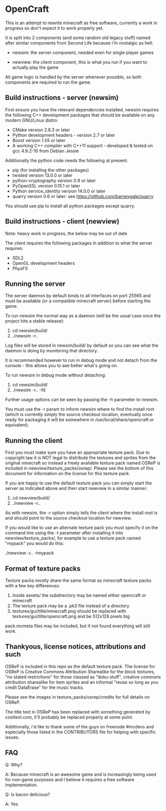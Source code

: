 # OpenCraft

This is an attempt to rewrite minecraft as free software, currently a work in progress so don't expect it to work properly yet.

It is split into 2 components (and some random old legacy stuff) named after similar components from Second Life because i'm nostalgic as hell:

+ newsim: the server component, needed even for single player games

+ newview: the client component, this is what you run if you want to actually play the game

All game logic is handled by the server whenever possible, so both components are required to run the game.

## Build instructions - server (newsim)

First ensure you have the relevant dependencies installed, newsim requires the following C++ development packages that should be available on any modern GNU/Linux distro:

* CMake version 2.8.3 or later
* Python development headers - version 2.7 or later
* Boost version 1.55 or later
* A working C++ compiler with C++11 support - developed & tested on gcc 4.9.2-10 from Debian Jessie

Additionally the python code needs the following at present:

* pip (for installing the other packages)
* twisted version 13.0.0 or later
* python-cryptography version 0.9 or later
* PyOpenSSL version 0.15.1 or later
* Python service_identity version 14.0.0 or later
* quarry version 0.6 or later: see https://github.com/barneygale/quarry

You should use pip to install all python packages except quarry.

## Build instructions - client (newview)

Note: heavy work in progress, the below may be out of date

The client requires the following packages in addition to what the server requires:

* SDL2
* OpenGL development headers
* PhysFS

## Running the server

The server daemon by default binds to all interfaces on port 25565 and must be available (or a compatible minecraft server) before starting the game.

To run newsim the normal way as a daemon (will be the usual case once the project hits a stable release):
1. cd newsim/build/
2. ./newsim -r..

Log files will be stored in newsim/build/ by default so you can see what the daemon is doing by monitoring that directory.

It is recommended however to run in debug mode and not detach from the console - this allows you to see better what's going on.

To run newsim in debug mode without detaching:
1. cd newsim/build/
2. ./newsim -r.. -fd

Further usage options can be seen by passing the -h parameter to newsim.

You must use the -r param to inform newsim where to find the install root (which is currently simply the source checkout location, eventually once ready for packaging it will be somewhere in /usr/local/share/opencraft or equivalent).

## Running the client

First you must make sure you have an appropriate texture pack. Due to copyright law it is NOT legal to distribute the textures and sprites from the original minecraft so instead a freely available texture pack named OSReP is included in newview/texture_packs/osrep/. Please see the bottom of this document for information on the license for this texture pack.

If you are happy to use the default texture pack you can simply start the server as indicated above and then start newview in a similar manner:

1. cd newview/build/
2. ./newview -r..

As with newsim, the -r option simply tells the client where the install root is and should point to the source checkout location for newview.

If you would like to use an alternate texture pack you must specify it on the command line using the -t parameter after installing it into newview/texture_packs/, for example to use a texture pack named "mypack" you would do this:

./newview -r.. -tmypack

## Format of texture packs

Texture packs mostly share the same format as minecraft texture packs with a few key differences:

1. Inside assets/ the subdirectory may be named either opencraft or minecraft
2. The texture pack may be a .pk3 file instead of a directory
3. textures/gui/title/minecraft.png should be replaced with textures/gui/title/opencraft.png and be 512x128 pixels big

pack.mcmeta files may be included, but if not found everything will still work.

## Thankyous, license notices, attributions and such

OSReP is included in this repo as the default texture pack.
The license for OSReP is Creative Commons Attribution Sharealike for the block textures, "no stated restrictions" for those classed as "doku-stuff", creative commons attribution sharealike for item sprites and an informal "reuse so long as you credit DataErase" for the music tracks.

Please see the images in texture_packs/osrep/credits for full details on OSReP.

The title text in OSReP has been replaced with something generated by cooltext.com, it'll probably be replaced properly at some point.

Additionally, i'd like to thank some of the guys on freenode #mcdevs and especially those listed in the CONTRIBUTORS file for helping with specific issues.

## FAQ

Q: Why?

A: Because minecraft is an awesome game and is increasingly being used for non-game purposes and I believe it requires a free software implementation.

Q: Is bacon delicious?

A: Yes


